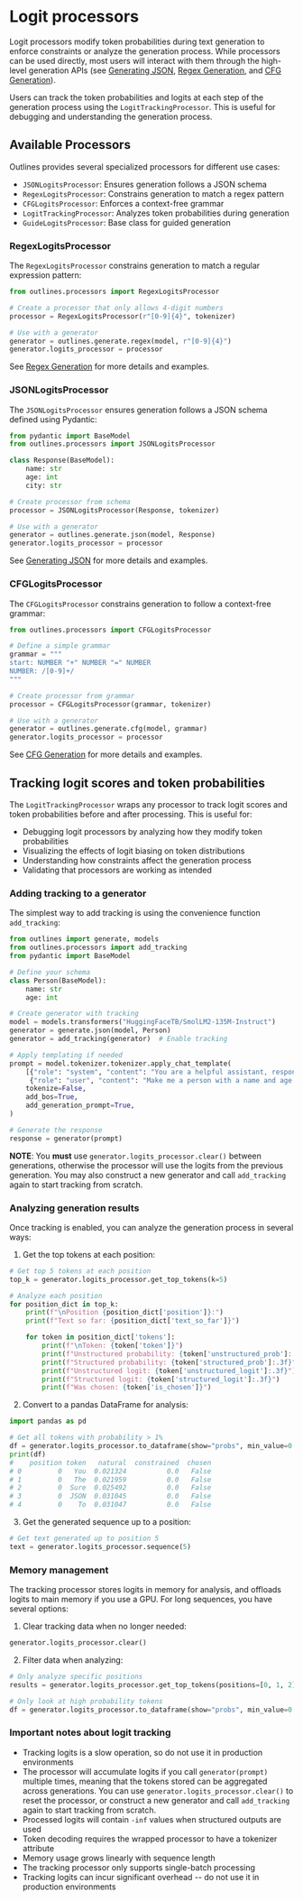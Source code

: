# Logit processors

Logit processors modify token probabilities during text generation to enforce constraints or analyze the generation process. While processors can be used directly, most users will interact with them through the high-level generation APIs (see [Generating JSON](generation/json.md), [Regex Generation](generation/regex.md), and [CFG Generation](generation/cfg.md)).

Users can track the token probabilities and logits at each step of the generation process using the `LogitTrackingProcessor`. This is useful for debugging and understanding the generation process.

## Available Processors

Outlines provides several specialized processors for different use cases:

- `JSONLogitsProcessor`: Ensures generation follows a JSON schema
- `RegexLogitsProcessor`: Constrains generation to match a regex pattern
- `CFGLogitsProcessor`: Enforces a context-free grammar
- `LogitTrackingProcessor`: Analyzes token probabilities during generation
- `GuideLogitsProcessor`: Base class for guided generation

### RegexLogitsProcessor

The `RegexLogitsProcessor` constrains generation to match a regular expression pattern:

```python
from outlines.processors import RegexLogitsProcessor

# Create a processor that only allows 4-digit numbers
processor = RegexLogitsProcessor(r"[0-9]{4}", tokenizer)

# Use with a generator
generator = outlines.generate.regex(model, r"[0-9]{4}")
generator.logits_processor = processor
```

See [Regex Generation](generation/regex.md) for more details and examples.

### JSONLogitsProcessor

The `JSONLogitsProcessor` ensures generation follows a JSON schema defined using Pydantic:

```python
from pydantic import BaseModel
from outlines.processors import JSONLogitsProcessor

class Response(BaseModel):
    name: str
    age: int
    city: str

# Create processor from schema
processor = JSONLogitsProcessor(Response, tokenizer)

# Use with a generator
generator = outlines.generate.json(model, Response)
generator.logits_processor = processor
```

See [Generating JSON](generation/json.md) for more details and examples.

### CFGLogitsProcessor

The `CFGLogitsProcessor` constrains generation to follow a context-free grammar:

```python
from outlines.processors import CFGLogitsProcessor

# Define a simple grammar
grammar = """
start: NUMBER "+" NUMBER "=" NUMBER
NUMBER: /[0-9]+/
"""

# Create processor from grammar
processor = CFGLogitsProcessor(grammar, tokenizer)

# Use with a generator
generator = outlines.generate.cfg(model, grammar)
generator.logits_processor = processor
```

See [CFG Generation](generation/cfg.md) for more details and examples.

## Tracking logit scores and token probabilities

The `LogitTrackingProcessor` wraps any processor to track logit scores and token probabilities before and after processing. This is useful for:

- Debugging logit processors by analyzing how they modify token probabilities
- Visualizing the effects of logit biasing on token distributions
- Understanding how constraints affect the generation process
- Validating that processors are working as intended

### Adding tracking to a generator

The simplest way to add tracking is using the convenience function `add_tracking`:

```python
from outlines import generate, models
from outlines.processors import add_tracking
from pydantic import BaseModel

# Define your schema
class Person(BaseModel):
    name: str
    age: int

# Create generator with tracking
model = models.transformers("HuggingFaceTB/SmolLM2-135M-Instruct")
generator = generate.json(model, Person)
generator = add_tracking(generator)  # Enable tracking

# Apply templating if needed
prompt = model.tokenizer.tokenizer.apply_chat_template(
    [{"role": "system", "content": "You are a helpful assistant, responding in JSON."},
     {"role": "user", "content": "Make me a person with a name and age. Return the JSON only."}],
    tokenize=False,
    add_bos=True,
    add_generation_prompt=True,
)

# Generate the response
response = generator(prompt)
```

**NOTE**: You __must__ use `generator.logits_processor.clear()` between generations, otherwise the processor will use the logits from the previous generation. You may also construct a new generator and call `add_tracking` again to start tracking from scratch.

### Analyzing generation results

Once tracking is enabled, you can analyze the generation process in several ways:

1. Get the top tokens at each position:

```python
# Get top 5 tokens at each position
top_k = generator.logits_processor.get_top_tokens(k=5)

# Analyze each position
for position_dict in top_k:
    print(f"\nPosition {position_dict['position']}:")
    print(f"Text so far: {position_dict['text_so_far']}")

    for token in position_dict['tokens']:
        print(f"\nToken: {token['token']}")
        print(f"Unstructured probability: {token['unstructured_prob']:.3f}")
        print(f"Structured probability: {token['structured_prob']:.3f}")
        print(f"Unstructured logit: {token['unstructured_logit']:.3f}")
        print(f"Structured logit: {token['structured_logit']:.3f}")
        print(f"Was chosen: {token['is_chosen']}")
```

2. Convert to a pandas DataFrame for analysis:

```python
import pandas as pd

# Get all tokens with probability > 1%
df = generator.logits_processor.to_dataframe(show="probs", min_value=0.01)
print(df)
#    position token   natural  constrained  chosen
# 0         0   You  0.021324          0.0   False
# 1         0   The  0.021959          0.0   False
# 2         0  Sure  0.025492          0.0   False
# 3         0  JSON  0.031045          0.0   False
# 4         0    To  0.031047          0.0   False
```

3. Get the generated sequence up to a position:

```python
# Get text generated up to position 5
text = generator.logits_processor.sequence(5)
```

### Memory management

The tracking processor stores logits in memory for analysis, and offloads logits to main memory if you use a GPU. For long sequences, you have several options:

1. Clear tracking data when no longer needed:
```python
generator.logits_processor.clear()
```

2. Filter data when analyzing:
```python
# Only analyze specific positions
results = generator.logits_processor.get_top_tokens(positions=[0, 1, 2])

# Only look at high probability tokens
df = generator.logits_processor.to_dataframe(show="probs", min_value=0.01)
```

### Important notes about logit tracking

- Tracking logits is a slow operation, so do not use it in production environments
- The processor will accumulate logits if you call `generator(prompt)` multiple times, meaning that the tokens stored can be aggregated across generations. You can use `generator.logits_processor.clear()` to reset the processor, or construct a new generator and call `add_tracking` again to start tracking from scratch.
- Processed logits will contain `-inf` values when structured outputs are used
- Token decoding requires the wrapped processor to have a tokenizer attribute
- Memory usage grows linearly with sequence length
- The tracking processor only supports single-batch processing
- Tracking logits can incur significant overhead -- do not use it in production environments
